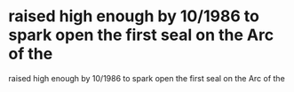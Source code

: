 # raised high enough by 10/1986 to spark open the first seal on the Arc of the

raised high enough by 10/1986 to spark open the first seal on the Arc of the